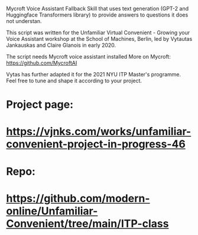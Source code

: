 Mycroft Voice Assistant Fallback Skill that uses text generation 
(GPT-2 and Huggingface Transformers library) to provide answers 
to questions it does not understan.  

This script was written for the Unfamiliar Virtual Convenient - 
Growing your Voice Assistant workshop at the School of Machines, 
Berlin, led by Vytautas Jankauskas and Claire Glanois in early 2020.

The script needs Mycroft voice assistant installed
More on Mycroft: https://github.com/MycroftAI

Vytas has further adapted it for the 2021 NYU ITP Master's programme. 
Feel free to tune and shape it according to your project.

# Project page: 
# https://vjnks.com/works/unfamiliar-convenient-project-in-progress-46
# Repo: 
# https://github.com/modern-online/Unfamiliar-Convenient/tree/main/ITP-class
